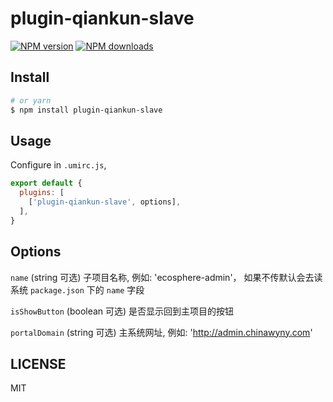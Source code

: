 # plugin-qiankun-slave

[![NPM version](https://img.shields.io/npm/v/plugin-qiankun-slave.svg?style=flat)](https://npmjs.org/package/plugin-qiankun-slave)
[![NPM downloads](http://img.shields.io/npm/dm/plugin-qiankun-slave.svg?style=flat)](https://npmjs.org/package/plugin-qiankun-slave)



## Install

```bash
# or yarn
$ npm install plugin-qiankun-slave
```

## Usage

Configure in `.umirc.js`,

```js
export default {
  plugins: [
    ['plugin-qiankun-slave', options],
  ],
}
```

## Options

`name`  (string 可选) 子项目名称, 例如: 'ecosphere-admin'， 如果不传默认会去读系统 `package.json` 下的 `name` 字段

`isShowButton`  (boolean 可选) 是否显示回到主项目的按钮

`portalDomain` (string 可选) 主系统网址, 例如: 'http://admin.chinawyny.com'

## LICENSE

MIT
